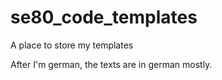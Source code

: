 # se80_code_templates
A place to store my templates

After I'm german, the texts are in german mostly.
